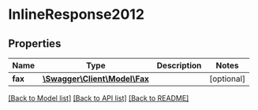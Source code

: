 # InlineResponse2012

## Properties
Name | Type | Description | Notes
------------ | ------------- | ------------- | -------------
**fax** | [**\Swagger\Client\Model\Fax**](Fax.md) |  | [optional] 

[[Back to Model list]](../README.md#documentation-for-models) [[Back to API list]](../README.md#documentation-for-api-endpoints) [[Back to README]](../README.md)


